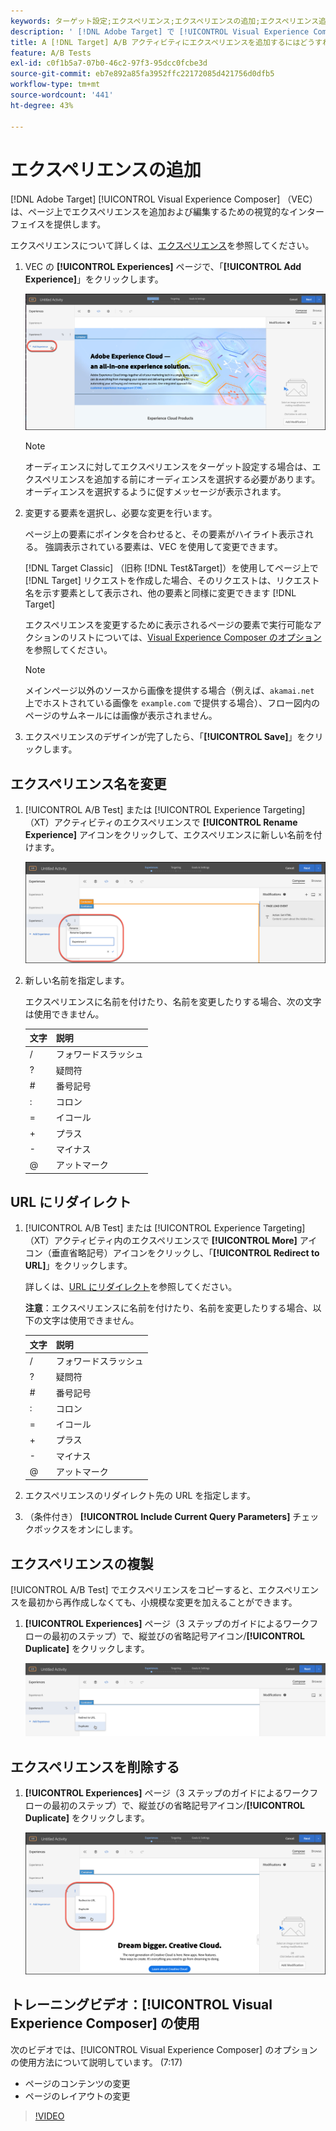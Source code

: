 ```yaml
---
keywords: ターゲット設定;エクスペリエンス;エクスペリエンスの追加;エクスペリエンス追加
description: ' [!DNL Adobe Target] で [!UICONTROL Visual Experience Composer] （VEC）を使用する方法を説明します。'
title: A [!DNL Target] A/B アクティビティにエクスペリエンスを追加するにはどうすればよいですか？
feature: A/B Tests
exl-id: c0f1b5a7-07b0-46c2-97f3-95dcc0fcbe3d
source-git-commit: eb7e892a85fa3952ffc22172085d421756d0dfb5
workflow-type: tm+mt
source-wordcount: '441'
ht-degree: 43%

---
```


# エクスペリエンスの追加

[!DNL Adobe Target] [!UICONTROL Visual Experience Composer] （VEC）は、ページ上でエクスペリエンスを追加および編集するための視覚的なインターフェイスを提供します。

エクスペリエンスについて詳しくは、[エクスペリエンス](/help/main/c-experiences/experiences.md#concept_A2E10F6AFB3D4AEAB6951EE14688848D)を参照してください。

1. VEC の **[!UICONTROL Experiences]** ページで、「**[!UICONTROL Add Experience]**」をクリックします。

   ![「エクスペリエンスを追加」オプション](/help/main/c-activities/t-test-ab/t-test-create-ab/assets/add-experience.png)

   >[!NOTE]
   >
   >オーディエンスに対してエクスペリエンスをターゲット設定する場合は、エクスペリエンスを追加する前にオーディエンスを選択する必要があります。オーディエンスを選択するように促すメッセージが表示されます。

1. 変更する要素を選択し、必要な変更を行います。

   ページ上の要素にポインタを合わせると、その要素がハイライト表示される。 強調表示されている要素は、VEC を使用して変更できます。

   [!DNL Target Classic] （旧称 [!DNL Test&Target]）を使用してページ上で [!DNL Target] リクエストを作成した場合、そのリクエストは、リクエスト名を示す要素として表示され、他の要素と同様に変更できます [!DNL Target]

   エクスペリエンスを変更するために表示されるページの要素で実行可能なアクションのリストについては、[Visual Experience Composer のオプション](/help/main/c-experiences/c-visual-experience-composer/viztarget-options.md)を参照してください。

   >[!NOTE]
   >
   >メインページ以外のソースから画像を提供する場合（例えば、`akamai.net` 上でホストされている画像を `example.com` で提供する場合）、フロー図内のページのサムネールには画像が表示されません。

1. エクスペリエンスのデザインが完了したら、「**[!UICONTROL Save]**」をクリックします。

## エクスペリエンス名を変更

1. [!UICONTROL A/B Test] または [!UICONTROL Experience Targeting] （XT）アクティビティのエクスペリエンスで **[!UICONTROL Rename Experience]** アイコンをクリックして、エクスペリエンスに新しい名前を付けます。

   ![エクスペリエンス名を変更](/help/main/c-activities/t-test-ab/t-test-create-ab/assets/rename-experience.png)

2. 新しい名前を指定します。

   エクスペリエンスに名前を付けたり、名前を変更したりする場合、次の文字は使用できません。

   | 文字 | 説明 |
   |--- |--- |
   | / | フォワードスラッシュ |
   | ? | 疑問符 |
   | # | 番号記号 |
   | : | コロン |
   | = | イコール |
   | + | プラス |
   | - | マイナス |
   | @ | アットマーク |

## URL にリダイレクト

1. [!UICONTROL A/B Test] または [!UICONTROL Experience Targeting] （XT）アクティビティ内のエクスペリエンスで **[!UICONTROL More]** アイコン（垂直省略記号）アイコンをクリックし、「**[!UICONTROL Redirect to URL]**」をクリックします。

   詳しくは、[URL にリダイレクト](/help/main/c-experiences/c-visual-experience-composer/redirect-offer.md)を参照してください。

   **注意**：エクスペリエンスに名前を付けたり、名前を変更したりする場合、以下の文字は使用できません。

   | 文字 | 説明 |
   |--- |--- |
   | / | フォワードスラッシュ |
   | ? | 疑問符 |
   | # | 番号記号 |
   | : | コロン |
   | = | イコール |
   | + | プラス |
   | - | マイナス |
   | @ | アットマーク |

1. エクスペリエンスのリダイレクト先の URL を指定します。

1. （条件付き） **[!UICONTROL Include Current Query Parameters]** チェックボックスをオンにします。

## エクスペリエンスの複製

[!UICONTROL A/B Test] でエクスペリエンスをコピーすると、エクスペリエンスを最初から再作成しなくても、小規模な変更を加えることができます。

1. **[!UICONTROL Experiences]** ページ（3 ステップのガイドによるワークフローの最初のステップ）で、縦並びの省略記号アイコン/**[!UICONTROL Duplicate]** をクリックします。

   ![「エクスペリエンスを複製」オプション](/help/main/c-activities/t-test-ab/t-test-create-ab/assets/duplicate-experience.png)

## エクスペリエンスを削除する

1. **[!UICONTROL Experiences]** ページ（3 ステップのガイドによるワークフローの最初のステップ）で、縦並びの省略記号アイコン/**[!UICONTROL Duplicate]** をクリックします。

   ![「エクスペリエンスを削除」オプション](/help/main/c-activities/t-test-ab/t-test-create-ab/assets/delete-experience.png)

## トレーニングビデオ：[!UICONTROL Visual Experience Composer] の使用

次のビデオでは、[!UICONTROL Visual Experience Composer] のオプションの使用方法について説明しています。 (7:17)

* ページのコンテンツの変更
* ページのレイアウトの変更

>[!VIDEO](https://video.tv.adobe.com/v/17399)
